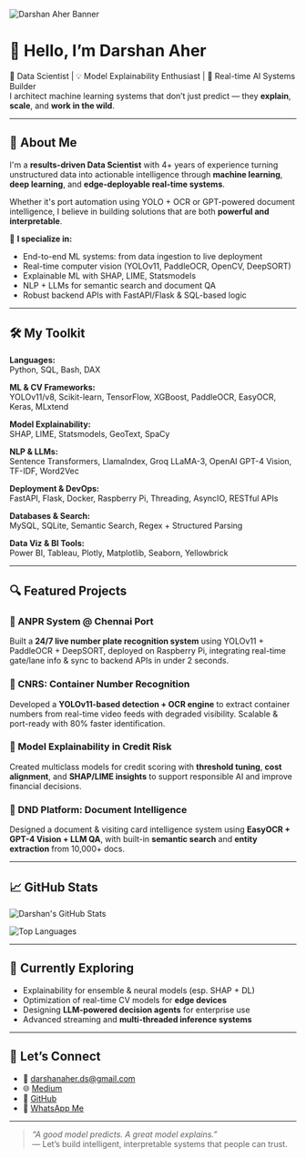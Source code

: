 ![Darshan Aher Banner](https://your-banner-image-link.com) 
# 👋 Hello, I’m Darshan Aher

🚀 Data Scientist | 💡 Model Explainability Enthusiast | 🧠 Real-time AI Systems Builder  
I architect machine learning systems that don’t just predict — they **explain**, **scale**, and **work in the wild**.

---

## 🧭 About Me

I'm a **results-driven Data Scientist** with 4+ years of experience turning unstructured data into actionable intelligence through **machine learning**, **deep learning**, and **edge-deployable real-time systems**.

Whether it's port automation using YOLO + OCR or GPT-powered document intelligence, I believe in building solutions that are both **powerful and interpretable**.

🧩 **I specialize in:**
- End-to-end ML systems: from data ingestion to live deployment
- Real-time computer vision (YOLOv11, PaddleOCR, OpenCV, DeepSORT)
- Explainable ML with SHAP, LIME, Statsmodels
- NLP + LLMs for semantic search and document QA
- Robust backend APIs with FastAPI/Flask & SQL-based logic

---

## 🛠️ My Toolkit

**Languages:**  
Python, SQL, Bash, DAX  

**ML & CV Frameworks:**  
YOLOv11/v8, Scikit-learn, TensorFlow, XGBoost, PaddleOCR, EasyOCR, Keras, MLxtend  

**Model Explainability:**  
SHAP, LIME, Statsmodels, GeoText, SpaCy  

**NLP & LLMs:**  
Sentence Transformers, LlamaIndex, Groq LLaMA-3, OpenAI GPT-4 Vision, TF-IDF, Word2Vec  

**Deployment & DevOps:**  
FastAPI, Flask, Docker, Raspberry Pi, Threading, AsyncIO, RESTful APIs  

**Databases & Search:**  
MySQL, SQLite, Semantic Search, Regex + Structured Parsing  

**Data Viz & BI Tools:**  
Power BI, Tableau, Plotly, Matplotlib, Seaborn, Yellowbrick

---

## 🔍 Featured Projects

### 🔹 ANPR System @ Chennai Port  
Built a **24/7 live number plate recognition system** using YOLOv11 + PaddleOCR + DeepSORT, deployed on Raspberry Pi, integrating real-time gate/lane info & sync to backend APIs in under 2 seconds.

### 🔹 CNRS: Container Number Recognition  
Developed a **YOLOv11-based detection + OCR engine** to extract container numbers from real-time video feeds with degraded visibility. Scalable & port-ready with 80% faster identification.

### 🔹 Model Explainability in Credit Risk  
Created multiclass models for credit scoring with **threshold tuning**, **cost alignment**, and **SHAP/LIME insights** to support responsible AI and improve financial decisions.

### 🔹 DND Platform: Document Intelligence  
Designed a document & visiting card intelligence system using **EasyOCR + GPT-4 Vision + LLM QA**, with built-in **semantic search** and **entity extraction** from 10,000+ docs.

---

## 📈 GitHub Stats

![Darshan's GitHub Stats](https://github-readme-stats.vercel.app/api?username=darshanaher&show_icons=true&theme=tokyonight)

![Top Languages](https://github-readme-stats.vercel.app/api/top-langs/?username=darshanaher&layout=compact&theme=tokyonight)

---

## 🌱 Currently Exploring

- Explainability for ensemble & neural models (esp. SHAP + DL)
- Optimization of real-time CV models for **edge devices**
- Designing **LLM-powered decision agents** for enterprise use
- Advanced streaming and **multi-threaded inference systems**

---

## 🤝 Let’s Connect

- 📧 [darshanaher.ds@gmail.com](mailto:darshanaher.ds@gmail.com)
- 🌐 [Medium](https://medium.com/@aher.darshs)
- 💼 [GitHub](https://github.com/DarshAher)
- 📲 [WhatsApp Me](https://wa.me/+919423091166)

---

> *“A good model predicts. A great model explains.”*  
> — Let’s build intelligent, interpretable systems that people can trust.
